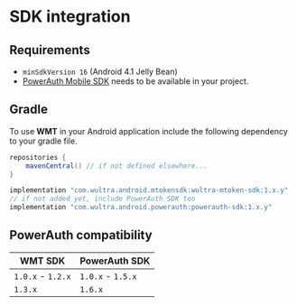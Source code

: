 # SDK integration

## Requirements

- `minSdkVersion 16` (Android 4.1 Jelly Bean)
- [PowerAuth Mobile SDK](https://github.com/wultra/powerauth-mobile-sdk) needs to be available in your project.

## Gradle

To use __WMT__ in your Android application include the following dependency to your gradle file.

```groovy
repositories {
    mavenCentral() // if not defined elsewhere...
}

implementation "com.wultra.android.mtokensdk:wultra-mtoken-sdk:1.x.y"
// if not added yet, include PowerAuth SDK too
implementation "com.wultra.android.powerauth:powerauth-sdk:1.x.y"
```

## PowerAuth compatibility

| WMT SDK | PowerAuth SDK |  
|---|---|
| `1.0.x` - `1.2.x` | `1.0.x` - `1.5.x` |
| `1.3.x` | `1.6.x` |
